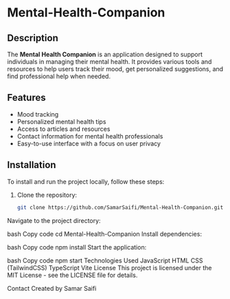 # Mental-Health-Companion

## Description
The **Mental Health Companion** is an application designed to support individuals in managing their mental health. It provides various tools and resources to help users track their mood, get personalized suggestions, and find professional help when needed.

## Features
- Mood tracking
- Personalized mental health tips
- Access to articles and resources
- Contact information for mental health professionals
- Easy-to-use interface with a focus on user privacy

## Installation
To install and run the project locally, follow these steps:

1. Clone the repository:
   ```bash
   git clone https://github.com/SamarSaifi/Mental-Health-Companion.git
Navigate to the project directory:

bash
Copy code
cd Mental-Health-Companion
Install dependencies:

bash
Copy code
npm install
Start the application:

bash
Copy code
npm start
Technologies Used
JavaScript
HTML
CSS (TailwindCSS)
TypeScript
Vite
License
This project is licensed under the MIT License - see the LICENSE file for details.

Contact
Created by Samar Saifi
